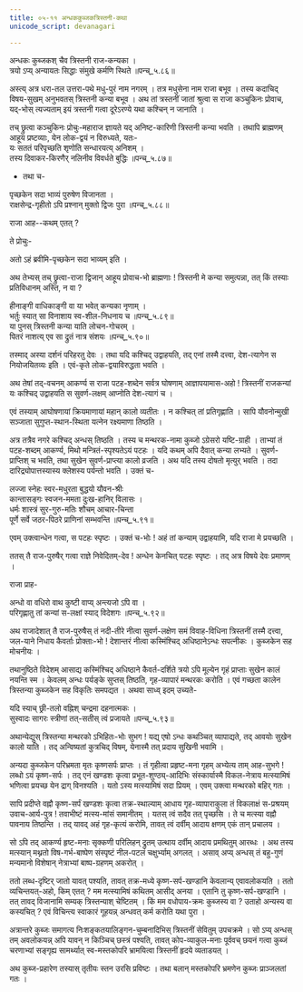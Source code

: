 ```yaml
---
title: ०५-११ अन्धककुब्जकत्रिस्तनी-कथा
unicode_script: devanagari

---
```

अन्धकः कुब्जकश् चैव त्रिस्तनी राज-कन्यका ।  
त्रयो ऽप्य् अन्यायतः सिद्धाः संमुखे कर्मणि स्थिते ॥पन्च्_५.८६॥  

अस्त्य् अत्र धरा-तल उत्तरा-पथे मधु-पुरं नाम नगरम् । तत्र मधुसेना नाम राजा बभूव । तस्य कदाचिद् विषय-सुखम् अनुभवतस् त्रिस्तनी कन्या बभूव । अथ तां त्रस्तनीं जातां श्रुत्वा स राजा कञ्चुकिनः प्रोवाच, यद्-भोस् त्यज्यताम् इयं त्रस्तनी गत्वा दूरेऽरण्ये यथा कश्चिन् न जानाति ।  

तच् छ्रुत्वा कञ्चुकिनः प्रोचुः-महाराज ज्ञायते यद् अनिष्ट-कारिणी त्रिस्तनी कन्या भवति । तथापि ब्राह्मणम् आहूय प्रष्टव्याः, येन लोक-द्वयं न विरुध्यते, यतः-  
यः सततं परिपृच्छति शृणोति सन्धारयत्य् अनिशम् ।  
तस्य दिवाकर-किरणैर् नलिनीव विवर्धते बुद्धिः ॥पन्च्_५.८७॥  

  - तथा च-  

  पृच्छकेन सदा भाव्यं पुरुषेण विजानता ।  
  राक्षसेन्द्र-गृहीतो ऽपि प्रश्नान् मुक्तो द्विजः पुरा ॥पन्च्_५.८८॥  

  राजा आह--कथम् एतत् ?  

  ते प्रोचुः-  

<div class="js_include" includetitle="true" newlevelforh1="3" unfilled url="../05-12_chanDakarmAnAmarAkshasakathA/"></div>

अतो ऽहं ब्रवीमि-पृच्छकेन सदा भाव्यम् इति ।  

अथ तेभ्यस् तच् छ्रुत्वा-राजा द्विजान् आहूय प्रोवाच-भो ब्राह्मणाः ! त्रिस्तनी मे कन्या समुत्पन्ना, तत् किं तस्याः प्रतिविधानम् अस्ति, न वा ?  

हीनाङ्गी वाधिकाङ्गी वा या भवेत् कन्यका नृणाम् ।  
भर्तुः स्यात् सा विनाशाय स्व-शील-निधनाय च ॥पन्च्_५.८९॥  
या पुनस् त्रिस्तनी कन्या याति लोचन-गोचरम् ।  
पितरं नाशत्य् एव सा द्रुतं नात्र संशयः ॥पन्च्_५.९०॥  

तस्माद् अस्या दर्शनं परिहरतु देवः । तथा यदि कश्चिद् उद्वाहयति, तद् एनां तस्मै दत्त्वा, देश-त्यागेन स नियोजयितव्यः इति । एवं-कृते लोक-द्वयाविरुद्धता भवति ।  

अथ तेषां तद्-वचनम् आकर्ण्य स राजा पटह-शब्देन सर्वत्र घोषणाम् आज्ञापयामास-अहो ! त्रिस्तनीं राजकन्यां यः कश्चिद् उद्वाहयति स सुवर्ण-लक्षम् आप्नोति देश-त्यागं च ।  

एवं तस्याम् आघोषणायां क्रियमाणायां महान् कालो व्यतीतः । न कश्चित् तां प्रतिगृह्णाति । सापि यौवनोन्मुखी सञ्जाता सुगुप्त-स्थान-स्थिता यत्नेन रक्ष्यमाणा तिष्ठति ।  

अत्र तत्रैव नगरे कश्चिद् अन्धस् तिष्ठति । तस्य च मन्थरक-नामा कुब्जो ऽग्रेसरो यष्टि-ग्राही । ताभ्यां तं पटह-शब्दम् आकर्ण्य, मिथो मन्त्रितं-स्पृश्यतेऽयं पटहः । यदि कथम् अपि दैवात् कन्या लभ्यते । सुवर्ण-प्राप्तिश् च भवति, तथा सुखेन सुवर्ण-प्राप्त्या कालो व्रजति । अथ यदि तस्य दोषतो मृत्युर् भवति । तदा दारिद्र्योपात्तस्यास्य क्लेशस्य पर्यन्तो भवति । उक्तं च-  

लज्जा स्नेहः स्वर-मधुरता बुद्धयो यौवन-श्रीः  
कान्तासङ्गः स्वजन-ममता दुःख-हानिर् विलासः ।  
धर्मः शास्त्रं सुर-गुरु-मतिः शौचम् आचार-चिन्ता  
पूर्णे सर्वे जठर-पिठरे प्राणिनां सम्भवन्ति ॥पन्च्_५.९१॥  

एवम् उक्त्वान्धेन गत्वा, स पटहः स्पृष्टः । उक्तं च-भोः ! अहं तां कन्याम् उद्वाहयामि, यदि राजा मे प्रयच्छति ।  

ततस् तै राज-पुरुषैर् गत्वा राज्ञे निवेदितम्-देव ! अन्धेन केनचित् पटहः स्पृष्टः । तद् अत्र विषये देवः प्रमाणम् ।  

राजा प्राह-  

अन्धो वा वधिरो वाथ कुष्टी वाप्य् अन्त्यजो ऽपि वा ।  
परिगृह्णातु तां कन्यां स-लक्षां स्याद् विदेशगः ॥पन्च्_५.९२॥  

अथ राजादेशात् तै राज-पुरुषैस् तं नदी-तीरे नीत्वा सुवर्ण-लक्षेण समं विवाह-विधिना त्रिस्तनीं तस्मै दत्त्वा, जल-याने निधाय कैवर्ताः प्रोक्ताः-भो ! देशान्तरं नीत्वा कस्मिंश्चिद् अधिष्ठानेऽन्धः सपत्नीकः । कुब्जकेन सह मोचनीयः ।  

तथानुष्ठिते विदेशम् आसाद्य कस्मिंश्चिद् अधिष्ठाने कैवर्त-दर्शिते त्रयो ऽपि मूल्येन गृहं प्राप्ताः सुखेन कालं नयन्ति स्म । केवलम् अन्धः पर्यङ्के सुप्तस् तिष्ठति, गृह-व्यापारं मन्थरकः करोति । एवं गच्छता कालेन त्रिस्तन्या कुब्जकेन सह विकृतिः समपद्यत । अथवा साध्व् इदम् उच्यते-  

यदि स्याच् छ्री-तलो वह्निश् चन्द्रमा दहनात्मकः ।  
सुस्वादः सागरः स्त्रीणां तत्-सतीस् त्वं प्रजायते ॥पन्च्_५.९३॥  

अथान्येद्युस् त्रिस्तन्या मन्थरको ऽभिहितः-भोः सुभग ! यद्य् एषो ऽन्धः कथञ्चित् व्यापाद्यते, तद् आवयोः सुखेन कालो याति । तद् अन्विष्यतां कुत्रचिद् विषम्, येनास्मै तत् प्रदाय सुखिनी भवामि ।  

अन्यदा कुब्जकेन परिभ्रमता मृतः कृष्णसर्पः प्राप्तः । तं गृहीत्वा प्रहृष्ट-मना गृहम् अभ्येत्य ताम् आह-सुभगे ! लब्धो ऽयं कृष्ण-सर्पः । तद् एनं खण्डशः कृत्वा प्रभूत-शुण्ठ्य्-आदिभिः संस्कार्यास्मै विकल-नेत्राय मत्स्यामिषं भणित्वा प्रयच्छ येन द्राग् विनश्यति । यतो ऽस्य मत्स्यामिषं सदा प्रियम् । एवम् उक्त्वा मन्थरको बहिर् गतः ।  

सापि प्रदीप्ते वह्नौ कृष्ण-सर्पं खण्डशः कृत्वा तक्र-स्थाल्याम् आधाय गृह-व्यापाराकुला तं विकलाक्षं स-प्रश्रयम् उवाच-आर्य-पुत्र ! तवाभीष्टं मत्स्य-मांसं समानीतम् । यतस् त्वं सदैव तत् पृच्छसि । ते च मत्स्या वह्नौ पावनाय तिष्ठन्ति । तद् यावद् अहं गृह-कृत्यं करोमि, तावत् त्वं दर्वीम् आदाय क्षणम् एकं तान् प्रचालय ।  

सो ऽपि तद् आकर्ण्य हृष्ट-मनाः सृक्कणी परिलिहन् द्रुतम् उत्थाय दर्वीम् आदाय प्रमथितुम् आरब्धः । अथ तस्य मत्स्यान् मथ्नतो विष-गर्भ-बाष्पेण संस्पृष्टं नील-पटलं चक्षुर्भ्याम् अगलत् । असाव् अप्य् अन्धस् तं बहु-गुणं मन्यमानो विशेषान् नेत्राभ्यां बाष्प-ग्रहणम् अकरोत् ।  

ततो लब्ध-दृष्टिर् जातो यावत् पश्यति, तावत् तक्र-मध्ये कृष्ण-सर्प-खण्डानि केवलान्य् एवावलोकयति । ततो व्यचिन्तयत्-अहो, किम् एतत् ? मम मत्स्यामिषं कथितम् आसीद् अनया । एतानि तु कृष्ण-सर्प-खण्डानि । तत् तावद् विजानामि सम्यक् त्रिस्तन्याश् चेष्टितम् । किं मम वधोपाय-क्रमः कुब्जस्य वा ? उताहो अन्यस्य वा कस्यचित् ? एवं विचिन्त्य स्वाकारं गूहयन्न् अन्धवत् कर्म करोति यथा पुरा ।  

अत्रान्तरे कुब्जः समागत्य निःशङ्कतयालिङ्गन-चुम्बनादिभिस् त्रिस्तनीं सेवितुम् उपचक्रमे । सो ऽप्य् अन्धस् तम् अवलोकयन्न् अपि यावन् न किञ्चिच् छस्त्रं पश्यति, तावत् कोप-व्याकुल-मनाः पूर्ववच् छयनं गत्वा कुब्जं चरणाभ्यां सङ्गृह्य सामर्थ्यात् स्व-मस्तकोपरि भ्रामयित्वा त्रिस्तनीं हृदये व्यताडयत् ।  

अथ कुब्ज-प्रहारेण तस्यास् तृतीयः स्तन उरसि प्रविष्टः । तथा बलान् मस्तकोपरि भ्रमणेन कुब्जः प्राञ्जलतां गतः ।    